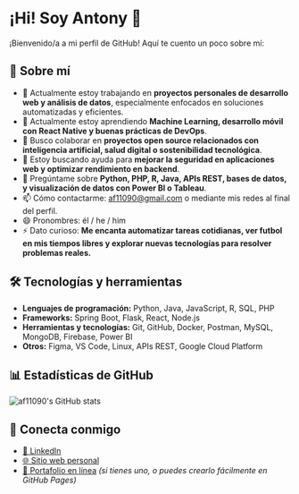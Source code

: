 
# ¡Hi! Soy Antony 👋

¡Bienvenido/a a mi perfil de GitHub! Aquí te cuento un poco sobre mí:

## 🚀 Sobre mí

- 🔭 Actualmente estoy trabajando en **proyectos personales de desarrollo web y análisis de datos**, especialmente enfocados en soluciones automatizadas y eficientes.
- 🌱 Actualmente estoy aprendiendo **Machine Learning, desarrollo móvil con React Native y buenas prácticas de DevOps**.
- 👯 Busco colaborar en **proyectos open source relacionados con inteligencia artificial, salud digital o sostenibilidad tecnológica**.
- 🤔 Estoy buscando ayuda para **mejorar la seguridad en aplicaciones web y optimizar rendimiento en backend**.
- 💬 Pregúntame sobre **Python, PHP, R, Java, APIs REST, bases de datos, y visualización de datos con Power BI o Tableau**.
- 📫 Cómo contactarme: [af11090@gmail.com](mailto:antony11090@gmail.com) o mediante mis redes al final del perfil.
- 😄 Pronombres: él / he / him
- ⚡ Dato curioso: **Me encanta automatizar tareas cotidianas, ver futbol en mis tiempos libres y explorar nuevas tecnologías para resolver problemas reales.**

## 🛠️ Tecnologías y herramientas

- **Lenguajes de programación:** Python, Java, JavaScript, R, SQL, PHP
- **Frameworks:** Spring Boot, Flask, React, Node.js
- **Herramientas y tecnologías:** Git, GitHub, Docker, Postman, MySQL, MongoDB, Firebase, Power BI
- **Otros:** Figma, VS Code, Linux, APIs REST, Google Cloud Platform 

## 📊 Estadísticas de GitHub

![af11090's GitHub stats](https://github-readme-stats.vercel.app/api?username=af11090&show_icons=true&theme=radical)

## 🔗 Conecta conmigo

- [🔗 LinkedIn](www.linkedin.com/in/ing-antony-fernando)
- [🌐 Sitio web personal](https://af11090.github.io)
- [📂 Portafolio en línea](https://af11090.github.io/portfolio) *(si tienes uno, o puedes crearlo fácilmente en GitHub Pages)*
